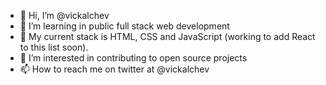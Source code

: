 - 👋 Hi, I’m @vickalchev
- 👀 I’m learning in public full stack web development
- 🌱 My current stack is HTML, CSS and JavaScript (working to add React to this list soon). 
- 💞️ I’m interested in contributing to open source projects 
- 📫 How to reach me on twitter at @vickalchev

<!---
vickalchev/vickalchev is a ✨ special ✨ repository because its `README.md` (this file) appears on your GitHub profile.
You can click the Preview link to take a look at your changes.
--->
